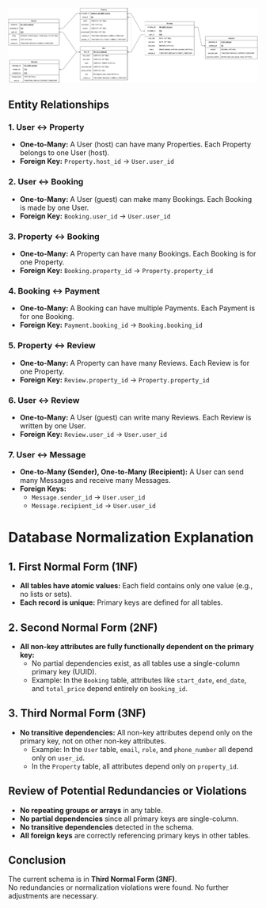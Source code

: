 ![alt text](ERP.drawio.png)

## Entity Relationships

### 1. User ↔ Property
- **One-to-Many:** A User (host) can have many Properties. Each Property belongs to one User (host).
- **Foreign Key:** `Property.host_id` → `User.user_id`

### 2. User ↔ Booking
- **One-to-Many:** A User (guest) can make many Bookings. Each Booking is made by one User.
- **Foreign Key:** `Booking.user_id` → `User.user_id`

### 3. Property ↔ Booking
- **One-to-Many:** A Property can have many Bookings. Each Booking is for one Property.
- **Foreign Key:** `Booking.property_id` → `Property.property_id`

### 4. Booking ↔ Payment
- **One-to-Many:** A Booking can have multiple Payments. Each Payment is for one Booking.
- **Foreign Key:** `Payment.booking_id` → `Booking.booking_id`

### 5. Property ↔ Review
- **One-to-Many:** A Property can have many Reviews. Each Review is for one Property.
- **Foreign Key:** `Review.property_id` → `Property.property_id`

### 6. User ↔ Review
- **One-to-Many:** A User (guest) can write many Reviews. Each Review is written by one User.
- **Foreign Key:** `Review.user_id` → `User.user_id`

### 7. User ↔ Message
- **One-to-Many (Sender), One-to-Many (Recipient):** A User can send many Messages and receive many Messages.
- **Foreign Keys:**  
  - `Message.sender_id` → `User.user_id`  
  - `Message.recipient_id` → `User.user_id`

# Database Normalization Explanation
  
  ## 1. First Normal Form (1NF)
  - **All tables have atomic values:** Each field contains only one value (e.g., no lists or sets).
  - **Each record is unique:** Primary keys are defined for all tables.
  
  ## 2. Second Normal Form (2NF)
  - **All non-key attributes are fully functionally dependent on the primary key:**
    - No partial dependencies exist, as all tables use a single-column primary key (UUID).
    - Example: In the `Booking` table, attributes like `start_date`, `end_date`, and `total_price` depend entirely on `booking_id`.
  
  ## 3. Third Normal Form (3NF)
  - **No transitive dependencies:** All non-key attributes depend only on the primary key, not on other non-key attributes.
    - Example: In the `User` table, `email`, `role`, and `phone_number` all depend only on `user_id`.
    - In the `Property` table, all attributes depend only on `property_id`.
  
  ## Review of Potential Redundancies or Violations
  
  - **No repeating groups or arrays** in any table.
  - **No partial dependencies** since all primary keys are single-column.
  - **No transitive dependencies** detected in the schema.
  - **All foreign keys** are correctly referencing primary keys in other tables.
  
  ## Conclusion
  
  The current schema is in **Third Normal Form (3NF)**.  
  No redundancies or normalization violations were found. No further adjustments are necessary.